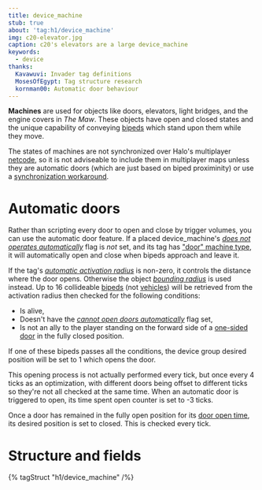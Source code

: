 ```yaml
---
title: device_machine
stub: true
about: 'tag:h1/device_machine'
img: c20-elevator.jpg
caption: c20's elevators are a large device_machine
keywords:
  - device
thanks:
  Kavawuvi: Invader tag definitions
  MosesOfEgypt: Tag structure research
  kornman00: Automatic door behaviour
---
```

**Machines** are used for objects like doors, elevators, light bridges, and the engine covers in _The Maw_. These objects have open and closed states and the unique capability of conveying [bipeds](~biped) which stand upon them while they move.

The states of machines are not synchronized over Halo's multiplayer [netcode](~), so it is not adviseable to include them in multiplayer maps unless they are automatic doors (which are just based on biped proximinity) or use a [synchronization workaround](~synchronization).

# Automatic doors
Rather than scripting every door to open and close by trigger volumes, you can use the automatic door feature. If a placed device_machine's [_does not operates automatically_](~scenario#tag-field-machines-machine-flags-does-not-operate-automatically) flag is _not_ set, and its tag has ["door" machine type](#tag-field-machine-type-door), it will automatically open and close when bipeds approach and leave it.

If the tag's [_automatic activation radius_](~device#tag-field-automatic-activation-radius) is non-zero, it controls the distance where the door opens. Otherwise the object [_bounding radius_](~object#tag-field-bounding-radius) is used instead. Up to 16 collideable [bipeds](~biped) (not [vehicles](~vehicle)) will be retrieved from the activation radius then checked for the following conditions:

* Is alive,
* Doesn't have the [_cannot open doors automatically_](~unit/#tag-field-unit-flags-cannot-open-doors-automatically) flag set,
* Is not an ally to the player standing on the forward side of a [one-sided door](~scenario#tag-field-machines-machine-flags-one-sided) in the fully closed position.

If one of these bipeds passes all the conditions, the device group desired position will be set to 1 which opens the door. 

This opening process is not actually performed every tick, but once every 4 ticks as an optimization, with different doors being offset to different ticks so they're not all checked at the same time. When an automatic door is triggered to open, its time spent open counter is set to -3 ticks.

Once a door has remained in the fully open position for its [door open time](#tag-field-door-open-time), its desired position is set to closed. This is checked every tick.

# Structure and fields

{% tagStruct "h1/device_machine" /%}
